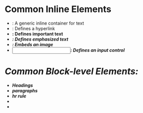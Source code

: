 # Common Inline Elements
* <span>: A generic inline container for text
* <a>: Defines a hyperlink
* <strong>: Defines important text
* <em>: Defines emphasized text
* <img>: Embeds an image
* <input>: Defines an input control
# Common Block-level Elements:
* Headings
* paragraphs
* hr rule
* <address>
* <article> 
